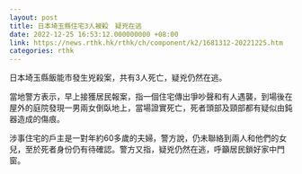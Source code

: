 ```yaml
---
layout: post
title: 日本埼玉縣住宅3人被殺　疑兇在逃
date: 2022-12-25 16:53:12.000000000 +08:00
link: https://news.rthk.hk/rthk/ch/component/k2/1681312-20221225.htm
categories: rthk
---
```


日本埼玉縣飯能市發生兇殺案，共有3人死亡，疑兇仍然在逃。

當地警方表示，早上接獲居民報案，指一個住宅傳出爭吵聲和有人遇襲，到場後在屋外的庭院發現一男兩女倒臥地上，當場證實死亡，死者頭部及頸部都有疑似由鈍器造成的傷痕。

涉事住宅的戶主是一對年約60多歲的夫婦，警方說，仍未聯絡到兩人和他們的女兒，至於死者身份仍有待確認。警方又指，疑兇仍然在逃，呼籲居民鎖好家中門窗。
